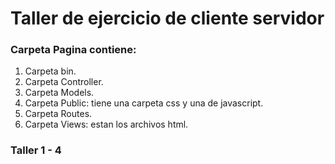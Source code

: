 # Taller de ejercicio de cliente servidor
### Carpeta Pagina contiene:
1. Carpeta bin.
2. Carpeta Controller.
3. Carpeta Models.
4. Carpeta Public: tiene una carpeta css y una de javascript.
5. Carpeta Routes.
6. Carpeta Views: estan los archivos html.
### Taller 1 - 4
